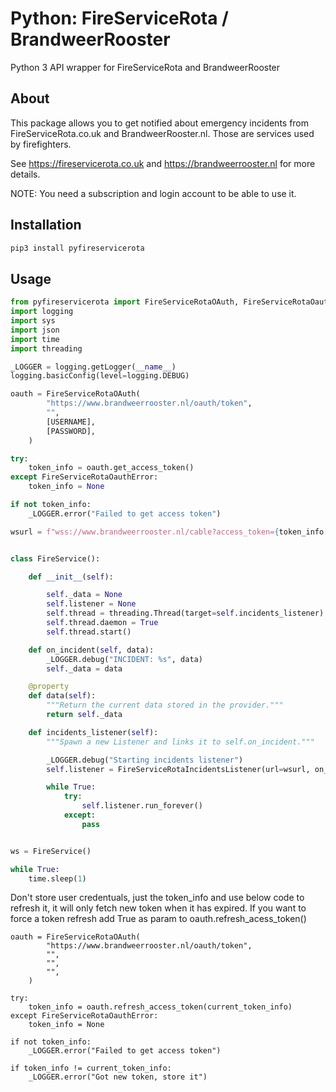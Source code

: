 # Python: FireServiceRota / BrandweerRooster

Python 3 API wrapper for FireServiceRota and BrandweerRooster

## About

This package allows you to get notified about emergency incidents from FireServiceRota.co.uk and BrandweerRooster.nl.
Those are services used by firefighters.

See https://fireservicerota.co.uk and https://brandweerrooster.nl for more details.

NOTE: You need a subscription and login account to be able to use it.

## Installation

```bash
pip3 install pyfireservicerota
```

## Usage

```python
from pyfireservicerota import FireServiceRotaOAuth, FireServiceRotaOauthError, FireServiceRotaIncidentsListener
import logging
import sys
import json
import time
import threading

_LOGGER = logging.getLogger(__name__)
logging.basicConfig(level=logging.DEBUG)

oauth = FireServiceRotaOAuth(
        "https://www.brandweerrooster.nl/oauth/token",
        "",
        [USERNAME],
        [PASSWORD],
    )

try:
    token_info = oauth.get_access_token()
except FireServiceRotaOauthError:
    token_info = None

if not token_info:
    _LOGGER.error("Failed to get access token")

wsurl = f"wss://www.brandweerrooster.nl/cable?access_token={token_info['access_token']}"


class FireService():

    def __init__(self):

        self._data = None
        self.listener = None
        self.thread = threading.Thread(target=self.incidents_listener)
        self.thread.daemon = True
        self.thread.start()

    def on_incident(self, data):
        _LOGGER.debug("INCIDENT: %s", data)
        self._data = data

    @property
    def data(self):
        """Return the current data stored in the provider."""
        return self._data

    def incidents_listener(self):
        """Spawn a new Listener and links it to self.on_incident."""

        _LOGGER.debug("Starting incidents listener")
        self.listener = FireServiceRotaIncidentsListener(url=wsurl, on_incident=self.on_incident)

        while True:
            try:
                self.listener.run_forever()
            except:
                pass


ws = FireService()

while True:
    time.sleep(1)
```

Don't store user credentuals, just the token_info and use below code to refresh it, it will only fetch new token when it has expired.
If you want to force a token refresh add True as param to oauth.refresh_acess_token()
```
oauth = FireServiceRotaOAuth(
        "https://www.brandweerrooster.nl/oauth/token",
        "",
        "",
        "",
    )

try:
    token_info = oauth.refresh_access_token(current_token_info)
except FireServiceRotaOauthError:
    token_info = None

if not token_info:
    _LOGGER.error("Failed to get access token")

if token_info != current_token_info:
    _LOGGER.error("Got new token, store it")
```
